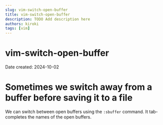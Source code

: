 ```yaml
---
slug: vim-switch-open-buffer
title: vim-switch-open-buffer
description: TODO Add description here
authors: kiroki
tags: [vim]
---
```


# vim-switch-open-buffer

Date created: 2024-10-02

# Sometimes we switch away from a buffer before saving it to a file

We can switch between open buffers using the `:sbuffer` command. It
tab-completes the names of the open buffers.

